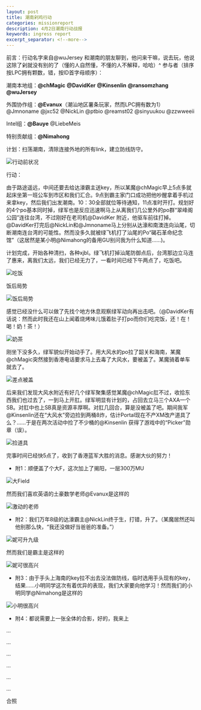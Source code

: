 ```yaml
---
layout: post
title: 潮南剁鸡行动
categories: missionreport
description: 4月2日潮南行动战报
keywords: ingress report
excerpt_separator: <!--more-->
---
```


前言：行动名字来自@wuJersey 和潮南的朋友聊到，他问来干嘛，说去玩，他说这除了剁就没有别的了（懂的人自然懂，不懂的人不解释，哈哈）^
参与者（排序按LPC拥有颗数，错，按ID首字母顺序）：

潮南本地组：**@chMagic** **@DavidKer** **@Kinsenlin** **@ransomzhang** **@wuJersey**

外围协作组：**@Evanux**（潮汕地区薯条玩家，然而LPC拥有数为1） @Jmnoname @jxc52 @NickLin @ptbio @reamst02 @sinyuukou @zzwweeii 

Intel组：**@Bauye** @LiebeMeis

特别贡献组：**@Nimahong**

计划：扫荡潮南，清除连接外地的所有link，建立防线防守。

<!--more-->

![行动前状况](/assets/plan.png)

行动：

由于路途遥远，中间还要去给达濠霸主送key，所以某魔@chMagic早上5点多就起床坐第一班公车到市区和我们汇合。9点到霸主家门口成功把他吵醒拿着手机过来拿key，然后我们出发潮南。10：30全部就位等待通知，11点准时开打。规划好的4个po基本同时掉，绿军也是反应迅速啊马上从离我们几公里外的po群“翠峰阁公园”连往台湾，不过刚好在老司机@DavidKer 附近，他驱车前往打掉。@DavidKer打完后@NickLin和@Jmnoname马上分别从达濠和南澳连向汕尾，切断潮南连台湾的可能性。然而没多久就被绿飞机打了汕尾的Po“碣石革命纪念馆”（这居然是某小明@Nimahong的备用GU别问我为什么知道……)。

计划完成，开始各种清扫，各种xjbl。绿飞机打掉汕尾防御点后，台湾那边立马连了惠来，离我们太远，我们已经无力了，一看时间已经下午两点了，吃饭吧。

![吃饭](/assets/lunch.png)

饭后局势

![饭后局势](/assets/fanhoujushi.png)

感觉已经没什么可以做了先找个地方休息观察绿军动向再出击吧。（@DavidKer有话说：然而此时我还在山上闻着烧烤味儿饿着肚子打po而你们吃完饭，还！在！喝！奶！茶！）

![奶茶](/assets/naicha.png)

刚坐下没多久，绿军貌似开始动手了。用大风水的po拉了韶关和海南，某魔@chMagic突然接到香港电话要求马上去毒了大风水，要被盖了。某魔骑着单车就去了。

![差点被盖](/assets/dafengshui.png)

后来我们发现大风水附近有好几个绿军聚集感觉某魔@chMagic肛不过，收拾东西我们也过去了，一到马上开肛。绿军明显有计划的，占回去立马三个AXA一个SB。对肛中也上SB真是资源丰厚啊。对肛几回合，算是没被盖了吧。期间我军@Kinsenlin还在“大风水”旁边捡到两桶8炸，估计Portal现在不产XM改产道具了么？……于是在两次活动中捡了不少桶的@Kinsenlin 获得了游戏中的“Picker”勋章（误）。

![捡道具](/assets/capsule.png)

完事时间已经快5点了，收到了香港蓝军大胜的消息。感谢大伙的努力！

* 附1：顺便盖了个大F，这次加上了揭阳，一层300万MU

![大Field](/assets/field.png)

然而我们喜欢英语的土豪数学老师@Evanux是这样的

![激动的老师](/assets/jidong.png)

* 附2：我们万年8级的达濠霸主@NickLin终于生，打错，升了。（某魔居然还叫他别那么快，“我还没做好当爸爸的准备。”）

![妮可升九级](/assets/levelup.png)

然而我们是霸主是这样的

![妮可很高兴](/assets/cao.png)

* 附3：由于手头上海南的key拉不出去没法做防线，临时选用手头现有的key，结果……小明同学这次有着优异的表现，我们大家要向他学习！然而我们的小明同学@Nimahong是这样的

![小明很高兴](/assets/gu.png)

* 附4：都说需要上一张全体的合影，好的，我来上

...

...

...

...

...

...

合照
